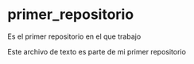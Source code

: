# primer_repositorio
Es el primer repositorio en el que trabajo

Este archivo de texto es parte de mi primer repositorio
